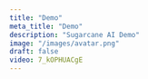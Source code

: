 ```yaml
---
title: "Demo"
meta_title: "Demo"
description: "Sugarcane AI Demo"
image: "/images/avatar.png"
draft: false
video: 7_kOPHUACgE
---
```


